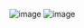 ![image](https://user-images.githubusercontent.com/77222540/222476273-1a12640b-6287-478f-8110-65abf95f1a2e.png)
![image](https://user-images.githubusercontent.com/77222540/222476362-0d884604-28b6-422e-b0d9-c53f958de94b.png)
